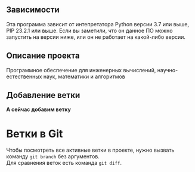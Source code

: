 ## Зависимости
Эта программа зависит от интепретатора Python версии 3.7 или выше, PIP 23.2.1 или выше. Если вы заметили, что он данное ПО можно запустить на версии ниже, или он не работает на какой-либо версии.
## Описание проекта
Программное обеспечение для инженерных вычислений, научно-естественных наук, математики и алгоритмов <!-- описание репозитория -->
## Добавление ветки
**А сейчас добавим ветку**
# Ветки в Git 
Чтобы посмотреть все активные ветки в проекте, нужно вызвать команду `git branch` без аргументов.  
Для сравнения веток есть команда `git diff`.
